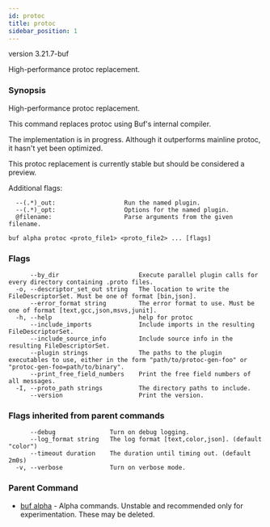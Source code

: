 ```yaml
---
id: protoc
title: protoc
sidebar_position: 1
---
```

version 3.21.7-buf

High-performance protoc replacement.

### Synopsis

High-performance protoc replacement.

This command replaces protoc using Buf&#39;s internal compiler.

The implementation is in progress. Although it outperforms mainline protoc,
it hasn&#39;t yet been optimized.

This protoc replacement is currently stable but should be considered a preview.

Additional flags:

      --(.*)_out:                   Run the named plugin.
      --(.*)_opt:                   Options for the named plugin.
      @filename:                    Parse arguments from the given filename.

```
buf alpha protoc <proto_file1> <proto_file2> ... [flags]
```

### Flags

```
      --by_dir                      Execute parallel plugin calls for every directory containing .proto files.
  -o, --descriptor_set_out string   The location to write the FileDescriptorSet. Must be one of format [bin,json].
      --error_format string         The error format to use. Must be one of format [text,gcc,json,msvs,junit].
  -h, --help                        help for protoc
      --include_imports             Include imports in the resulting FileDescriptorSet.
      --include_source_info         Include source info in the resulting FileDescriptorSet.
      --plugin strings              The paths to the plugin executables to use, either in the form "path/to/protoc-gen-foo" or "protoc-gen-foo=path/to/binary".
      --print_free_field_numbers    Print the free field numbers of all messages.
  -I, --proto_path strings          The directory paths to include.
      --version                     Print the version.
```

### Flags inherited from parent commands

```
      --debug               Turn on debug logging.
      --log_format string   The log format [text,color,json]. (default "color")
      --timeout duration    The duration until timing out. (default 2m0s)
  -v, --verbose             Turn on verbose mode.
```

### Parent Command

* [buf alpha](index.md)	 - Alpha commands. Unstable and recommended only for experimentation. These may be deleted.
